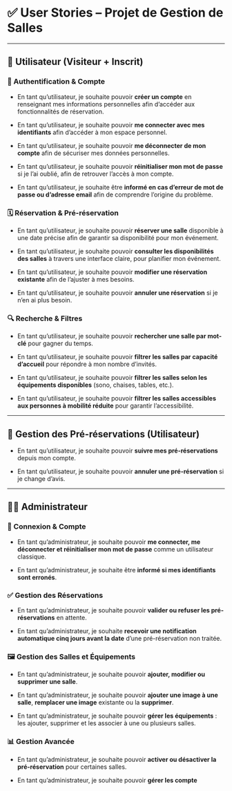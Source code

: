 # ✅ User Stories – Projet de Gestion de Salles

---

## 👤 Utilisateur (Visiteur + Inscrit)

### 🔐 Authentification & Compte

- En tant qu’utilisateur, je souhaite pouvoir **créer un compte** en renseignant mes informations personnelles afin d’accéder aux fonctionnalités de réservation.
  

- En tant qu’utilisateur, je souhaite pouvoir **me connecter avec mes identifiants** afin d’accéder à mon espace personnel.

- En tant qu’utilisateur, je souhaite pouvoir **me déconnecter de mon compte** afin de sécuriser mes données personnelles.

- En tant qu’utilisateur, je souhaite pouvoir **réinitialiser mon mot de passe** si je l’ai oublié, afin de retrouver l’accès à mon compte.

- En tant qu’utilisateur, je souhaite être **informé en cas d’erreur de mot de passe ou d’adresse email** afin de comprendre l’origine du problème.

### 🗓 Réservation & Pré-réservation

- En tant qu’utilisateur, je souhaite pouvoir **réserver une salle** disponible à une date précise afin de garantir sa disponibilité pour mon événement.

- En tant qu’utilisateur, je souhaite pouvoir **consulter les disponibilités des salles** à travers une interface claire, pour planifier mon événement.

- En tant qu’utilisateur, je souhaite pouvoir **modifier une réservation existante** afin de l’ajuster à mes besoins.

- En tant qu’utilisateur, je souhaite pouvoir **annuler une réservation** si je n’en ai plus besoin.



### 🔍 Recherche & Filtres

- En tant qu’utilisateur, je souhaite pouvoir **rechercher une salle par mot-clé** pour gagner du temps.

- En tant qu’utilisateur, je souhaite pouvoir **filtrer les salles par capacité d’accueil** pour répondre à mon nombre d’invités.

- En tant qu’utilisateur, je souhaite pouvoir **filtrer les salles selon les équipements disponibles** (sono, chaises, tables, etc.).

- En tant qu’utilisateur, je souhaite pouvoir **filtrer les salles accessibles aux personnes à mobilité réduite** pour garantir l’accessibilité.

---

## 🔄 Gestion des Pré-réservations (Utilisateur)

- En tant qu’utilisateur, je souhaite pouvoir **suivre mes pré-réservations** depuis mon compte.

- En tant qu’utilisateur, je souhaite pouvoir **annuler une pré-réservation** si je change d’avis.


---

## 🧑‍💼 Administrateur

### 🔑 Connexion & Compte

- En tant qu’administrateur, je souhaite pouvoir **me connecter, me déconnecter et réinitialiser mon mot de passe** comme un utilisateur classique.

- En tant qu’administrateur, je souhaite être **informé si mes identifiants sont erronés**.

### ✅ Gestion des Réservations

- En tant qu’administrateur, je souhaite pouvoir **valider ou refuser les pré-réservations** en attente.

- En tant qu’administrateur, je souhaite **recevoir une notification automatique cinq jours avant la date** d’une pré-réservation non traitée.

### 🖼 Gestion des Salles et Équipements

- En tant qu’administrateur, je souhaite pouvoir **ajouter, modifier ou supprimer une salle**.

- En tant qu’administrateur, je souhaite pouvoir **ajouter une image à une salle**, **remplacer une image** existante ou la **supprimer**.

- En tant qu’administrateur, je souhaite pouvoir **gérer les équipements** : les ajouter, supprimer et les associer à une ou plusieurs salles.

### 📊 Gestion Avancée

- En tant qu’administrateur, je souhaite pouvoir **activer ou désactiver la pré-réservation** pour certaines salles.

- En tant qu’administrateur, je souhaite pouvoir **gérer les compte**
